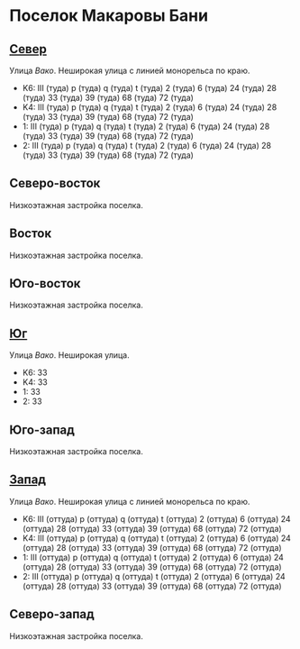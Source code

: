 # Поселок Макаровы Бани

## [Север](./435140.md)

Улица *Вако*.
Неширокая улица с линией монорельса по краю.

* K6:   III (туда)
        p (туда)    q (туда)    t (туда)
        2 (туда)    6 (туда)    24 (туда)   28 (туда)   33 (туда)   39 (туда)   68 (туда)   72 (туда)
* K4:   III (туда)
        p (туда)    q (туда)    t (туда)
        2 (туда)    6 (туда)    24 (туда)   28 (туда)   33 (туда)   39 (туда)   68 (туда)   72 (туда)
* 1:    III (туда)
        p (туда)    q (туда)    t (туда)
        2 (туда)    6 (туда)    24 (туда)   28 (туда)   33 (туда)   39 (туда)   68 (туда)   72 (туда)
* 2:    III (туда)
        p (туда)    q (туда)    t (туда)
        2 (туда)    6 (туда)    24 (туда)   28 (туда)   33 (туда)   39 (туда)   68 (туда)   72 (туда)

## Северо-восток

Низкоэтажная застройка поселка.

## Восток

Низкоэтажная застройка поселка.

## Юго-восток

Низкоэтажная застройка поселка.

## [Юг](./435160.md)

Улица *Вако*.
Неширокая улица.

* K6:   33
* K4:   33
* 1:    33
* 2:    33

## Юго-запад

Низкоэтажная застройка поселка.

## [Запад](./425150.md)

Улица *Вако*.
Неширокая улица с линией монорельса по краю.

* K6:   III (оттуда)
        p (оттуда)  q (оттуда)  t (оттуда)
        2 (оттуда)  6 (оттуда)  24 (оттуда) 28 (оттуда) 33 (оттуда) 39 (оттуда) 68 (оттуда) 72 (оттуда)
* K4:   III (оттуда)
        p (оттуда)  q (оттуда)  t (оттуда)
        2 (оттуда)  6 (оттуда)  24 (оттуда) 28 (оттуда) 33 (оттуда) 39 (оттуда) 68 (оттуда) 72 (оттуда)
* 1:    III (оттуда)
        p (оттуда)  q (оттуда)  t (оттуда)
        2 (оттуда)  6 (оттуда)  24 (оттуда) 28 (оттуда) 33 (оттуда) 39 (оттуда) 68 (оттуда) 72 (оттуда)
* 2:    III (оттуда)
        p (оттуда)  q (оттуда)  t (оттуда)
        2 (оттуда)  6 (оттуда)  24 (оттуда) 28 (оттуда) 33 (оттуда) 39 (оттуда) 68 (оттуда) 72 (оттуда)

## Северо-запад

Низкоэтажная застройка поселка.
